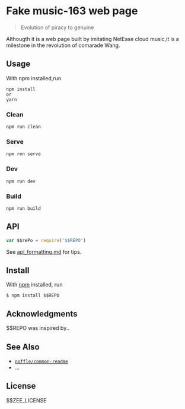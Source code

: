 # Fake music-163 web page

> Evolution of piracy to genuine

Althougth it is a web page built by imitating NetEase cloud music,it is a milestone in the revolution of comarade Wang.

## Usage
With npm installed,run
```
npm install
or
yarn
```
### Clean
```
npm run clean
```

### Serve
```
npm ren serve
```

### Dev
```
npm run dev
```

### Build
```
npm run build
```

## API

```js
var $$rePo = require('$$REPO')
```

See [api_formatting.md](api_formatting.md) for tips.

## Install

With [npm](https://npmjs.org/) installed, run

```
$ npm install $$REPO
```

## Acknowledgments

$$REPO was inspired by..

## See Also

- [`noffle/common-readme`](https://github.com/noffle/common-readme)
- ...

## License

$$ZEE_LICENSE
